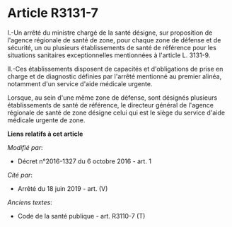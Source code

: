# Article R3131-7

I.-Un arrêté du ministre chargé de la santé désigne, sur proposition de l'agence régionale de santé de zone, pour chaque zone
de défense et de sécurité, un ou plusieurs établissements de santé de référence pour les situations sanitaires
exceptionnelles mentionnées à l'article L. 3131-9. 

II.-Ces établissements disposent de capacités et d'obligations de prise en charge et de diagnostic définies par l'arrêté
mentionné au premier alinéa, notamment d'un service d'aide médicale urgente. 

Lorsque, au sein d'une même zone de défense, sont désignés plusieurs établissements de santé de référence, le directeur
général de l'agence régionale de santé de zone désigne celui qui est le siège du service d'aide médicale urgente de zone.

**Liens relatifs à cet article**

_Modifié par_:

  - Décret n°2016-1327 du 6 octobre 2016 - art. 1

_Cité par_:

  - Arrêté du 18 juin 2019 - art. (V)

_Anciens textes_:

  - Code de la santé publique - art. R3110-7 (T)
